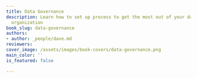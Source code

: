 ```yaml
---
title: Data Governance
description: Learn how to set up process to get the most out of your data in your
  organization
book_slug: data-governance
authors:
- author: _people/dave.md
reviewers:
cover_image: /assets/images/book-covers/data-governance.png
main_color: ''
is_featured: false

---
```

